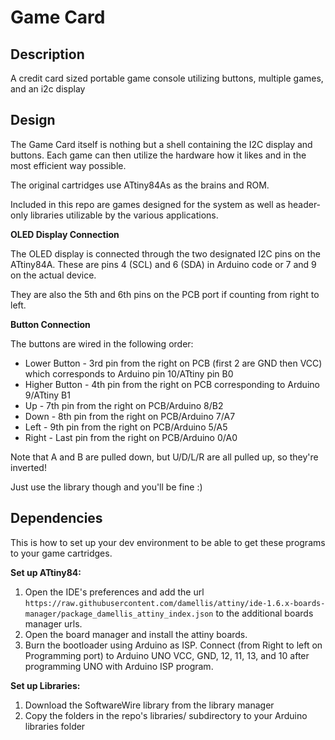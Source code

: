 # Game Card

## Description

A credit card sized portable game console utilizing buttons, multiple games, and an i2c display

## Design

The Game Card itself is nothing but a shell containing the I2C display and buttons.
Each game can then utilize the hardware how it likes and in the most efficient way possible.

The original cartridges use ATtiny84As as the brains and ROM.

Included in this repo are games designed for the system as well as header-only libraries utilizable by the various applications.

__OLED Display Connection__

The OLED display is connected through the two designated I2C pins on the ATtiny84A.
These are pins 4 (SCL) and 6 (SDA) in Arduino code or 7 and 9 on the actual device.

They are also the 5th and 6th pins on the PCB port if counting from right to left.

__Button Connection__

The buttons are wired in the following order:
 - Lower Button - 3rd pin from the right on PCB (first 2 are GND then VCC) which corresponds to Arduino pin 10/ATtiny pin B0
 - Higher Button - 4th pin from the right on PCB corresponding to Arduino 9/ATtiny B1
 - Up - 7th pin from the right on PCB/Arduino 8/B2
 - Down - 8th pin from the right on PCB/Arduino 7/A7
 - Left - 9th pin from the right on PCB/Arduino 5/A5
 - Right - Last pin from the right on PCB/Arduino 0/A0

Note that A and B are pulled down, but U/D/L/R are all pulled up, so they're inverted!

Just use the library though and you'll be fine :)

## Dependencies

This is how to set up your dev environment to be able to get these programs to your game cartridges.

__Set up ATtiny84:__

1) Open the IDE's preferences and add the url `https://raw.githubusercontent.com/damellis/attiny/ide-1.6.x-boards-manager/package_damellis_attiny_index.json` to the additional boards manager urls.
2) Open the board manager and install the attiny boards.
3) Burn the bootloader using Arduino as ISP. Connect (from Right to left on Programming port) to Arduino UNO VCC, GND, 12, 11, 13, and 10 after programming UNO with Arduino ISP program.

__Set up Libraries:__

1) Download the SoftwareWire library from the library manager
2) Copy the folders in the repo's libraries/ subdirectory to your Arduino libraries folder
